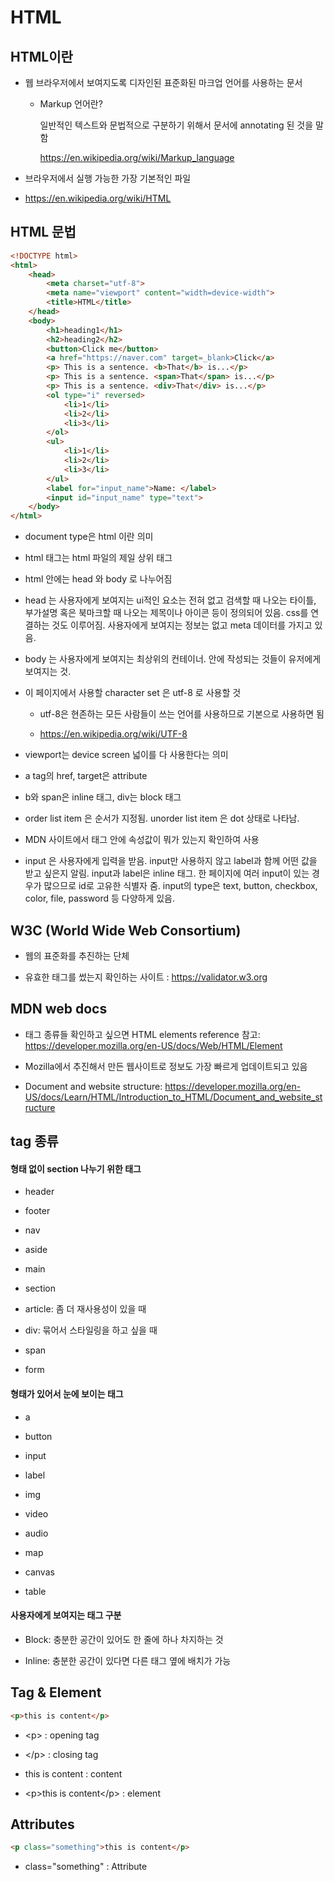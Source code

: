 # HTML

## HTML이란

- 웹 브라우저에서 보여지도록 디자인된 표준화된 마크업 언어를 사용하는 문서

    - Markup 언어란? 
    
        일반적인 텍스트와 문법적으로 구분하기 위해서 문서에 annotating 된 것을 말함

        https://en.wikipedia.org/wiki/Markup_language

- 브라우저에서 실행 가능한 가장 기본적인 파일

- https://en.wikipedia.org/wiki/HTML

## HTML 문법

```html
<!DOCTYPE html>
<html>
    <head>
        <meta charset="utf-8">
        <meta name="viewport" content="width=device-width">
        <title>HTML</title>
    </head>
    <body>
        <h1>heading1</h1>
        <h2>heading2</h2>
        <button>Click me</button>
        <a href="https://naver.com" target=_blank>Click</a>
        <p> This is a sentence. <b>That</b> is...</p>
        <p> This is a sentence. <span>That</span> is...</p>
        <p> This is a sentence. <div>That</div> is...</p>
        <ol type="i" reversed>
            <li>1</li>
            <li>2</li>
            <li>3</li>
        </ol>
        <ul>
            <li>1</li>
            <li>2</li>
            <li>3</li>
        </ul>
        <label for="input_name">Name: </label>
        <input id="input_name" type="text">
    </body>
</html>
```

- document type은 html 이란 의미

- html 태그는 html 파일의 제일 상위 태그

- html 안에는 head 와 body 로 나누어짐

- head 는 사용자에게 보여지는 ui적인 요소는 전혀 없고 검색할 때 나오는 타이틀, 부가설명 혹은 북마크할 때 나오는 제목이나 아이콘 등이 정의되어 있음. css를 연결하는 것도 이루어짐. 사용자에게 보여지는 정보는 없고 meta 데이터를 가지고 있음.

- body 는 사용자에게 보여지는 최상위의 컨테이너. 안에 작성되는 것들이 유저에게 보여지는 것.

- 이 페이지에서 사용할 character set 은 utf-8 로 사용할 것
    
    - utf-8은 현존하는 모든 사람들이 쓰는 언어를 사용하므로 기본으로 사용하면 됨

    - https://en.wikipedia.org/wiki/UTF-8

- viewport는 device screen 넓이를 다 사용한다는 의미

- a tag의 href, target은 attribute

- b와 span은 inline 태그, div는 block 태그

- order list item 은 순서가 지정됨. unorder list item 은 dot 상태로 나타남.

- MDN 사이트에서 태그 안에 속성값이 뭐가 있는지 확인하여 사용

- input 은 사용자에게 입력을 받음. input만 사용하지 않고 label과 함께 어떤 값을 받고 싶은지 알림. input과 label은 inline 태그. 한 페이지에 여러 input이 있는 경우가 많으므로 id로 고유한 식별자 줌. input의 type은 text, button, checkbox, color, file, password 등 다양하게 있음.

## W3C (World Wide Web Consortium)

- 웹의 표준화를 추진하는 단체

- 유효한 태그를 썼는지 확인하는 사이트 : https://validator.w3.org

## MDN web docs

- 태그 종류들 확인하고 싶으면  HTML elements reference 참고: https://developer.mozilla.org/en-US/docs/Web/HTML/Element

- Mozilla에서 추진해서 만든 웹사이트로 정보도 가장 빠르게 업데이트되고 있음

- Document and website structure: https://developer.mozilla.org/en-US/docs/Learn/HTML/Introduction_to_HTML/Document_and_website_structure

## tag 종류

#### <b>형태 없이 section 나누기 위한 태그</b>

- header

- footer

- nav

- aside

- main

- section

- article: 좀 더 재사용성이 있을 때

- div: 묶어서 스타일링을 하고 싶을 때

- span

- form

#### <b>형태가 있어서 눈에 보이는 태그</b>

- a

- button

- input

- label

- img

- video

- audio

- map

- canvas

- table

#### <b>사용자에게 보여지는 태그 구분</b>

- Block: 충분한 공간이 있어도 한 줄에 하나 차지하는 것

- Inline: 충분한 공간이 있다면 다른 태그 옆에 배치가 가능

## Tag & Element

```html
<p>this is content</p>
```

- \<p\> : opening tag

- \</p\> : closing tag

- this is content : content

- \<p\>this is content\</p\> : element

## Attributes

```html
<p class="something">this is content</p>
```

- class="something" : Attribute

